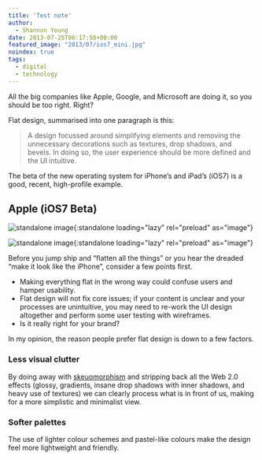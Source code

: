 ```yaml
---
title: 'Test note'
author:
  - Shannon Young
date: 2013-07-25T06:17:58+00:00
featured_image: "2013/07/ios7_mini.jpg"
noindex: true
tags:
  - digital
  - technology
---
```

All the big companies like Apple, Google, and Microsoft are doing it, so you should be too right. Right?

Flat design, summarised into one paragraph is this:

> A design focussed around simplifying elements and removing the unnecessary decorations such as textures, drop shadows, and bevels. In doing so, the user experience should be more defined and the UI intuitive.

The beta of the new operating system for iPhone’s and iPad’s (iOS7) is a good, recent, high-profile example.

## Apple (iOS7 Beta)

![standalone image](https://www.mark-making.com/wp-content/uploads/ios7-beta.jpg){:standalone loading="lazy" rel="preload" as="image"}

![standalone image](https://www.mark-making.com/wp-content/uploads/ios7-beta-mailboxes.png){:standalone loading="lazy" rel="preload" as="image"}

Before you jump ship and “flatten all the things” or you hear the dreaded “make it look like the iPhone”, consider a few points first.

  * Making everything flat in the wrong way could confuse users and hamper usability.
  * Flat design will not fix core issues; if your content is unclear and your processes are unintuitive, you may need to re-work the UI design altogether and perform some user testing with wireframes.
  * Is it really right for your brand?

In my opinion, the reason people prefer flat design is down to a few factors.

### Less visual clutter

By doing away with <a href="https://en.wikipedia.org/wiki/Skeuomorph#Digital_skeuomorphs" target="_blank" rel="noopener">skeuomorphism</a> and stripping back all the Web 2.0 effects (glossy, gradients, insane drop shadows with inner shadows, and heavy use of textures) we can clearly process what is in front of us, making for a more simplistic and minimalist view.

### Softer palettes

The use of lighter colour schemes and pastel-like colours make the design feel more lightweight and friendly.